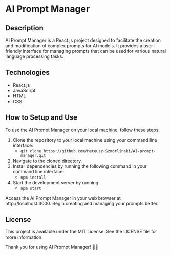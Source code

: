 # AI Prompt Manager
## Description

AI Prompt Manager is a React.js project designed to facilitate the creation and modification of complex prompts for AI models. It provides a user-friendly interface for managing prompts that can be used for various natural language processing tasks.
## Technologies

- React.js
- JavaScript
- HTML
- CSS

## How to Setup and Use

To use the AI Prompt Manager on your local machine, follow these steps:

1. Clone the repository to your local machine using your command line interface:
    - `git clone https://github.com/Mateusz-Szmorlinski/AI-prompt-manager.git`
2. Navigate to the cloned directory.
3. Install dependencies by running the following command in your command line interface:
   - `npm install`
4. Start the development server by running:
   - `npm start`

Access the AI Prompt Manager in your web browser at http://localhost:3000.
Begin creating and managing your prompts better.

## License

This project is available under the MIT License. See the LICENSE file for more information.

Thank you for using AI Prompt Manager! 🤖✨
